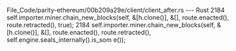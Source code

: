 File_Code/parity-ethereum/00b209a29e/client/client_after.rs --- Rust
2184                 self.importer.miner.chain_new_blocks(self, &[h.clone()], &[], route.enacted(), route.retracted(), true);                                2184                 self.importer.miner.chain_new_blocks(self, &[h.clone()], &[], route.enacted(), route.retracted(), self.engine.seals_internally().is_som
                                                                                                                                                                  e());

